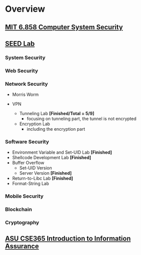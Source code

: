 # Overview

## [MIT 6.858 Computer System Security](https://css.csail.mit.edu/6.858/2022/)


## [SEED Lab](https://seedsecuritylabs.org)

### System Security

### Web Security

### Network Security

- Morris Worm

- VPN
    - Tunneling Lab **[Finished/Total = 5/9]**
        - focusing on tunneling part, the tunnel is not encrypted
    - Encryption Lab
        - including the encryption part


### Software Security
- Environment Variable and Set-UID Lab **[Finished]**
- Shellcode Development Lab **[Finished]**
- Buffer Overflow
    - Set-UID Version
    - Server Version **[Finished]**
- Return-to-Libc Lab **[Finished]**
- Format-String Lab

### Mobile Security

### Blockchain

### Cryptography

## [ASU CSE365 Introduction to Information Assurance](https://adamdoupe.com/teaching/classes/cse365-intro-information-assurance-s20/)
